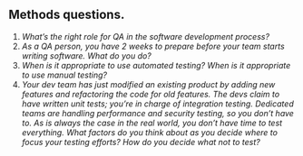 ## Methods questions.

1. _What’s the right role for QA in the software development process?_
1. _As a QA person, you have 2 weeks to prepare before your team starts writing software. What do
you do?_
1. _When is it appropriate to use automated testing? When is it appropriate to use manual testing?_
1. _Your dev team has just modified an existing product by adding new features and refactoring the
code for old features. The devs claim to have written unit tests; you’re in charge of integration
testing. Dedicated teams are handling performance and security testing, so you don’t have to. As
is always the case in the real world, you don’t have time to test everything. What factors do you
think about as you decide where to focus your testing efforts? How do you decide what not to
test?_
